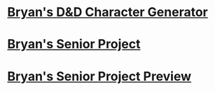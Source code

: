 # [Bryan's D&D Character Generator](https://github.com/BEHeder/BEHeder.github.io/tree/main/BEHeder_char_gen)
# [Bryan's Senior Project](https://github.com/BEHeder/BEHeder.github.io/tree/main/Senior%20Project)
# [Bryan's Senior Project Preview](https://html-preview.github.io/?url=https://github.com/BEHeder/BEHeder.github.io/blob/main/Senior%20Project/index.html)
